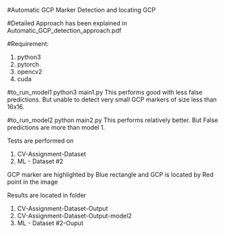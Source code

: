 #Automatic GCP Marker Detection and locating GCP

#Detailed Approach has been explained in Automatic_GCP_detection_approach.pdf 

#Requirement:
 1. python3
 2. pytorch
 3. opencv2
 4. cuda

#to_run_model1
python3 main1.py		This performs good with less false predictions. But unable to detect very small GCP markers of size less than 16x16.

#to_run_model2
python main2.py			This performs relatively better. But False predictions are more than model 1.

Tests are performed on 
1. CV-Assignment-Dataset
2. ML - Dataset #2

GCP marker are highlighted by Blue rectangle and GCP is located by Red point in the image

Results are located in folder
1. CV-Assignment-Dataset-Output
2. CV-Assignment-Dataset-Output-model2
2. ML - Dataset #2-Ouput
